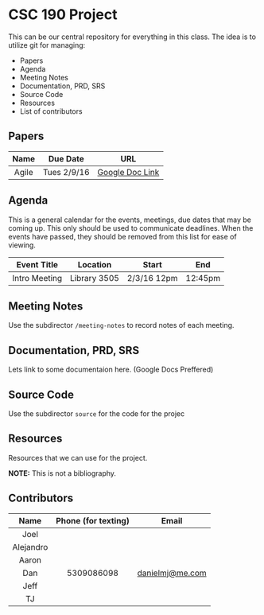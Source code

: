 # CSC 190 Project

This can be our central repository for everything in this class. The idea is to utilize git for managing:

- Papers
- Agenda
- Meeting Notes 
- Documentation, PRD, SRS
- Source Code
- Resources
- List of contributors

## Papers

| Name | Due Date | URL |
|:----:|:--------:|:---:|
| Agile | Tues 2/9/16 | [Google Doc Link](https://docs.google.com/document/d/1QORhY814GEakSgoz7CxzIHl-d5D4km9Z0898e_rWDmg/edit?usp=sharing) |

## Agenda

This is a general calendar for the events, meetings, due dates that may be coming up. This only should be used to communicate deadlines. When the events have passed, they should be removed from this list for ease of viewing.

| Event Title | Location | Start | End |
|:-----------:|:--------:|:-----:|:---:|
| Intro Meeting | Library 3505 | 2/3/16 12pm | 12:45pm |

## Meeting Notes

Use the subdirector `/meeting-notes` to record notes of each meeting.

## Documentation, PRD, SRS

Lets link to some documentaion here. (Google Docs Preffered)

## Source Code

Use the subdirector `source` for the code for the projec

## Resources

Resources that we can use for the project. 

**NOTE:** This is not a bibliography. 

## Contributors

| Name | Phone (for texting) | Email |
|:----:|:-------------------:|:-----:|
| Joel | | |
| Alejandro | | |
| Aaron | | |
| Dan | 5309086098 | danielmj@me.com |
| Jeff | | | 
| TJ | | | 
